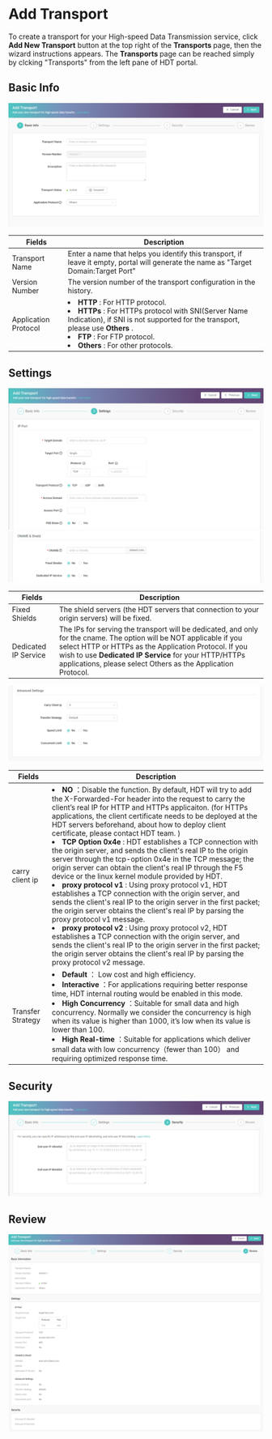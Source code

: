 # Add Transport

To create a transport for your High-speed Data Transmission service, click **Add New Transport** button at the top right of the <strong> Transports </strong> page,  then the wizard instructions appears.
The <strong> Transports </strong> page can be reached simply by clcking "Transports" from the left pane of HDT portal.

## Basic Info
![null](</docs/resources/images/transports/add-transport-basic-info.png>)

| Fields               | Description   |
| -------------------- | ------------- |
| Transport Name       | Enter a name that helps you identify this transport, if leave it empty, portal will generate the name as "Target Domain:Target Port" |
| Version Number       | The version number of the transport configuration in the history. |
| Application Protocol | <li><strong> HTTP </strong> : For HTTP protocol.</li> <li><strong> HTTPs </strong> : For HTTPs protocol with SNI(Server Name Indication), if SNI is not supported for the transport, please use <strong> Others </strong>.</li>   <li><strong> FTP </strong> : For FTP protocol.</li> <li><strong> Others </strong> : For other protocols.</li> |

## Settings
![null](</docs/resources/images/transports/add-transport-settings-1.png>)
![null](</docs/resources/images/transports/add-transport-settings-2.png>)

| Fields               | Description   |
| -------------------- | ------------- |
| Fixed Shields        | The shield servers (the HDT servers that connection to your origin servers) will be fixed. |
| Dedicated IP Service | The IPs for serving the transport will be dedicated, and only for the cname. The option will be NOT applicable if you select HTTP or HTTPs as the Application Protocol. If you wish to use <strong> Dedicated IP Service </strong> for your HTTP/HTTPs applications, please select Others as the Application Protocol.|


![null](</docs/resources/images/transports/add-transport-settings-3.png>)

| Fields               | Description   |
| -------------------- | ------------- |
| carry client ip      | <li><strong> NO </strong>：Disable the function. By default, HDT will try to add the X-Forwarded-For header into the request to carry the client’s real IP for HTTP and HTTPs applicaiton. (for HTTPs applications, the client certificate needs to be deployed at the HDT servers beforehand, about how to deploy client certificate, please contact HDT team. )  <br> </li> <li><strong> TCP Option 0x4e </strong>: HDT establishes a TCP connection with the origin server, and sends the client's real IP to the origin server through the tcp-option 0x4e in the TCP message; the origin server can obtain the client's real IP through the F5 device or the linux kernel module provided by HDT.</li> <li><strong>proxy protocol v1 </strong>: Using proxy protocol v1, HDT establishes a TCP connection with the origin server, and sends the client's real IP to the origin server in the first packet; the origin server obtains the client's real IP by parsing the proxy protocol v1 message.</li><li><strong>proxy protocol v2 </strong>: Using proxy protocol v2, HDT establishes a TCP connection with the origin server, and sends the client's real IP to the origin server in the first packet; the origin server obtains the client's real IP by parsing the proxy protocol v2 message.</li>|
|Transfer Strategy     |<li><strong> Default </strong>： Low cost and high efficiency. </li> <li><strong> Interactive </strong>：For applications requiring better response time, HDT internal routing would be enabled in this mode. </li> <li><strong> High Concurrency </strong>：Suitable for small data and high concurrency. Normally we consider the concurrency is high when its value is higher than 1000, it’s low when its value is lower than 100. </li> <li><strong> High Real-time </strong>：Suitable for applications which deliver small data with low concurrency（fewer than 100） and requiring  optimized response time. </li> |

## Security
![null](</docs/resources/images/transports/add-transport-security.png>)

## Review
![null](</docs/resources/images/transports/add-transport-review.png>)

